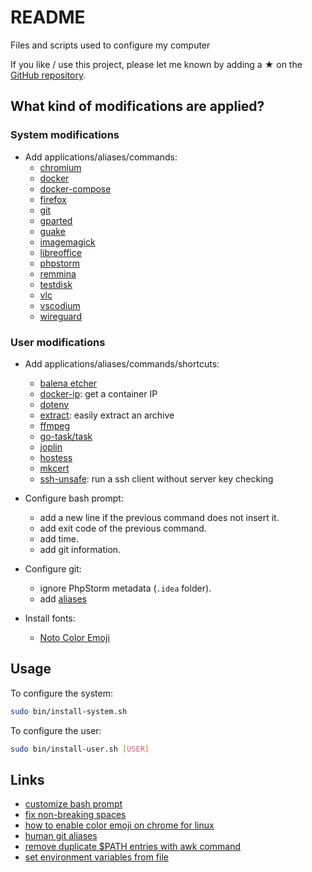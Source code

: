 # README

Files and scripts used to configure my computer

If you like / use this project, please let me known by adding a ★ on the [GitHub repository](https://github.com/mauchede/dotfiles).

## What kind of modifications are applied?

### System modifications

* Add applications/aliases/commands:
  - [chromium](https://www.chromium.org/)
  - [docker](https://www.docker.com)
  - [docker-compose](https://docs.docker.com/compose/overview)
  - [firefox](https://www.mozilla.org/en/firefox/)
  - [git](https://git-scm.com)
  - [gparted](https://gparted.org/)
  - [guake](http://guake-project.org/)
  - [imagemagick](https://imagemagick.org/)
  - [libreoffice](https://www.libreoffice.org)
  - [phpstorm](https://www.jetbrains.com/phpstorm)
  - [remmina](https://remmina.org/)
  - [testdisk](https://www.cgsecurity.org/wiki/TestDisk)
  - [vlc](http://www.videolan.org/vlc)
  - [vscodium](https://vscodium.com/)
  - [wireguard](https://www.wireguard.com/)

### User modifications

* Add applications/aliases/commands/shortcuts:
  - [balena etcher](https://www.balena.io/etcher/)
  - [docker-ip](https://github.com/mauchede/dotfiles/blob/master/src/user/.bash_aliases.d/docker#L1): get a container IP
  - [dotenv](https://github.com/bashup/dotenv)
  - [extract](https://raw.githubusercontent.com/mauchede/dotfiles/master/src/user/rootfs/.local/bin/extract): easily extract an archive
  - [ffmpeg](https://www.johnvansickle.com/ffmpeg/)
  - [go-task/task](https://github.com/go-task/task)
  - [joplin](https://joplinapp.org/)
  - [hostess](https://github.com/cbednarski/hostess)
  - [mkcert](https://github.com/FiloSottile/mkcert)
  - [ssh-unsafe](https://github.com/mauchede/dotfiles/blob/master/src/user/.bash_aliases.d/ubuntu#L28): run a ssh client without server key checking

* Configure bash prompt:
  - add a new line if the previous command does not insert it.
  - add exit code of the previous command.
  - add time.
  - add git information.

* Configure git:
  - ignore PhpStorm metadata (`.idea` folder).
  - add [aliases](https://github.com/mauchede/dotfiles/blob/master/bin/install-user.sh#L63)

* Install fonts:
  - [Noto Color Emoji](https://www.google.com/get/noto/#emoji-zsye-color)

## Usage

To configure the system:

```sh
sudo bin/install-system.sh
```

To configure the user:

```sh
sudo bin/install-user.sh [USER]
```

## Links

* [customize bash prompt](https://wiki.archlinux.org/index.php/Color_Bash_Prompt)
* [fix non-breaking spaces](https://bugs.launchpad.net/ubuntu/+source/xorg/+bug/218637)
* [how to enable color emoji on chrome for linux](https://www.omgubuntu.co.uk/2016/08/enable-color-emoji-linux-google-chrome-noto)
* [human git aliases](http://gggritso.com/human-git-aliases)
* [remove duplicate $PATH entries with awk command](https://unix.stackexchange.com/questions/40749/remove-duplicate-path-entries-with-awk-command)
* [set environment variables from file](https://stackoverflow.com/questions/19331497/set-environment-variables-from-file)
